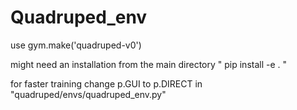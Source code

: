 # Quadruped_env

use gym.make('quadruped-v0')  


might need an installation from the main directory
    " pip install -e . "


for faster training change p.GUI to p.DIRECT  in  "quadruped/envs/quadruped_env.py"
